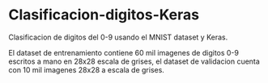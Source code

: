 # Clasificacion-digitos-Keras

Clasificacion de digitos del 0-9 usando el MNIST dataset y Keras.

El dataset de entrenamiento contiene 60 mil imagenes de digitos 0-9 escritos a mano en 28x28 escala de grises, el dataset de validacion cuenta con 10 mil imagenes 28x28 a escala de grises.
